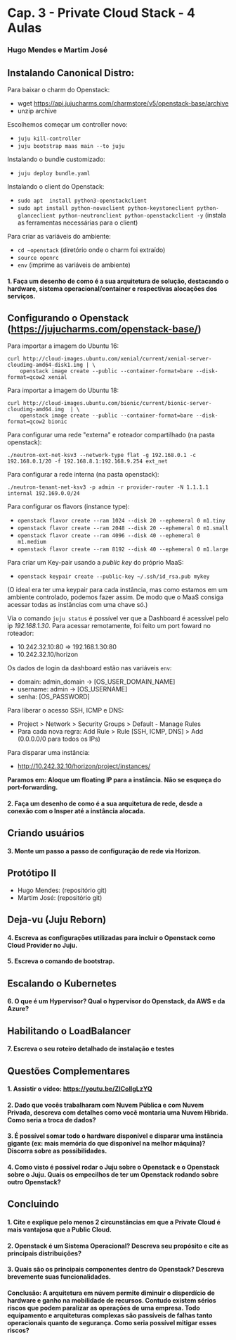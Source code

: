 # Cap. 3 - Private Cloud Stack - 4 Aulas
### Hugo Mendes e Martim José
## Instalando Canonical Distro:
Para baixar o charm do Openstack:
* wget https://api.jujucharms.com/charmstore/v5/openstack-base/archive
* unzip archive

Escolhemos começar um controller novo:
* `juju kill-controller`
* `juju bootstrap maas main --to juju`

Instalando o bundle customizado:
* `juju deploy bundle.yaml`

Instalando o client do Openstack:
* `sudo apt  install python3-openstackclient`
* `sudo apt install python-novaclient python-keystoneclient python-glanceclient python-neutronclient python-openstackclient -y` (instala as ferramentas necessárias para o client)

Para criar as variáveis do ambiente:
* `cd ~openstack` (diretório onde o charm foi extraído)
* `source openrc`
* `env` (imprime as variáveis de ambiente)

#### 1. Faça um desenho de como é a sua arquitetura de solução, destacando o hardware, sistema operacional/container e respectivas alocações dos serviços.


## Configurando o Openstack (https://jujucharms.com/openstack-base/)
Para importar a imagem do Ubuntu 16:
```
curl http://cloud-images.ubuntu.com/xenial/current/xenial-server-cloudimg-amd64-disk1.img | \
    openstack image create --public --container-format=bare --disk-format=qcow2 xenial
```

Para importar a imagem do Ubuntu 18:
```
curl http://cloud-images.ubuntu.com/bionic/current/bionic-server-cloudimg-amd64.img  | \
    openstack image create --public --container-format=bare --disk-format=qcow2 bionic
```

Para configurar uma rede "externa" e roteador compartilhado (na pasta openstack):
```
./neutron-ext-net-ksv3 --network-type flat -g 192.168.0.1 -c 192.168.0.1/20 -f 192.168.8.1:192.168.9.254 ext_net
```

Para configurar a rede interna (na pasta openstack):
```
./neutron-tenant-net-ksv3 -p admin -r provider-router -N 1.1.1.1 internal 192.169.0.0/24
```

Para configurar os flavors (instance type):
* `openstack flavor create --ram 1024 --disk 20 --ephemeral 0 m1.tiny`
* `openstack flavor create --ram 2048 --disk 20 --ephemeral 0 m1.small`
* `openstack flavor create --ram 4096 --disk 40 --ephemeral 0 m1.medium`
* `openstack flavor create --ram 8192 --disk 40 --ephemeral 0 m1.large`

Para criar um Key-pair usando a *public key* do próprio MaaS:
* `openstack keypair create --public-key ~/.ssh/id_rsa.pub mykey`

(O ideal era ter uma keypair para cada instância, mas como estamos em um ambiente controlado, podemos fazer assim. De modo que o MaaS consiga acessar todas as instâncias com uma chave só.)

Via o comando `juju status` é possível ver que a Dashboard é acessível pelo ip *192.168.1.30*. Para acessar remotamente, foi feito um port foward no roteador:
* 10.242.32.10:80 => 192.168.1.30:80
* 10.242.32.10/horizon

Os dados de login da dashboard estão nas variáveis `env`:
* domain: admin_domain -> [OS_USER_DOMAIN_NAME]
* username: admin -> [OS_USERNAME] 
* senha: [OS_PASSWORD]

Para liberar o acesso SSH, ICMP e DNS:
* Project > Network > Security Groups > Default - Manage Rules
* Para cada nova regra: Add Rule > Rule [SSH, ICMP, DNS] > Add (0.0.0.0/0 para todos os IPs)
  
Para disparar uma instância:
* http://10.242.32.10/horizon/project/instances/
  
**Paramos em: Aloque um floating IP para a instância. Não se esqueça do port-forwarding.**

#### 2. Faça um desenho de como é a sua arquitetura de rede, desde a conexão com o Insper até a instância alocada.


## Criando usuários
#### 3. Monte um passo a passo de configuração de rede via Horizon.


## Protótipo II
* Hugo Mendes: (repositório git)
* Martim José: (repositório git)


## Deja-vu (Juju Reborn)
#### 4. Escreva as configurações utilizadas para incluir o Openstack como Cloud Provider no Juju.

#### 5. Escreva o comando de bootstrap.


## Escalando o Kubernetes
#### 6. O que é um Hypervisor? Qual o hypervisor do Openstack, da AWS e da Azure?


## Habilitando o LoadBalancer
#### 7. Escreva o seu roteiro detalhado de instalação e testes


## Questões Complementares
#### 1. Assistir o vídeo: https://youtu.be/ZlCoIIgLzYQ

#### 2. Dado que vocês trabalharam com Nuvem Pública e com Nuvem Privada, descreva com detalhes como você montaria uma Nuvem Híbrida. Como seria a troca de dados?

#### 3. É possível somar todo o hardware disponível e disparar uma instância gigante (ex: mais memória do que disponível na melhor máquina)? Discorra sobre as possibilidades.

#### 4. Como visto é possível rodar o Juju sobre o Openstack e o Openstack sobre o Juju. Quais os empecilhos de ter um Openstack rodando sobre outro Openstack?


## Concluindo
#### 1. Cite e explique pelo menos 2 circunstâncias em que a Private Cloud é mais vantajosa que a Public Cloud.

#### 2. Openstack é um Sistema Operacional? Descreva seu propósito e cite as principais distribuições?

#### 3. Quais são os principais componentes dentro do Openstack? Descreva brevemente suas funcionalidades.

#### Conclusão: A arquitetura em núvem permite diminuir o disperdício de hardware e ganho na mobilidade de recursos. Contudo existem sérios riscos que podem paralizar as operações de uma empresa. Todo equipamento e arquiteturas complexas são passíveis de falhas tanto operacionais quanto de segurança. Como seria possível mitigar esses riscos?
